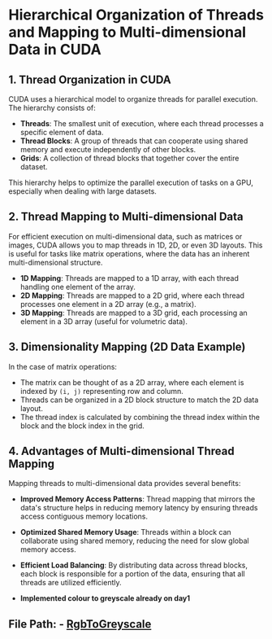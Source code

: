 # Hierarchical Organization of Threads and Mapping to Multi-dimensional Data in CUDA

## 1. Thread Organization in CUDA

CUDA uses a hierarchical model to organize threads for parallel execution. The hierarchy consists of:

- **Threads**: The smallest unit of execution, where each thread processes a specific element of data.
- **Thread Blocks**: A group of threads that can cooperate using shared memory and execute independently of other blocks.
- **Grids**: A collection of thread blocks that together cover the entire dataset.

This hierarchy helps to optimize the parallel execution of tasks on a GPU, especially when dealing with large datasets.

## 2. Thread Mapping to Multi-dimensional Data

For efficient execution on multi-dimensional data, such as matrices or images, CUDA allows you to map threads in 1D, 2D, or even 3D layouts. This is useful for tasks like matrix operations, where the data has an inherent multi-dimensional structure.

- **1D Mapping**: Threads are mapped to a 1D array, with each thread handling one element of the array.
- **2D Mapping**: Threads are mapped to a 2D grid, where each thread processes one element in a 2D array (e.g., a matrix).
- **3D Mapping**: Threads are mapped to a 3D grid, each processing an element in a 3D array (useful for volumetric data).

## 3. Dimensionality Mapping (2D Data Example)

In the case of matrix operations:

- The matrix can be thought of as a 2D array, where each element is indexed by `(i, j)` representing row and column.
- Threads can be organized in a 2D block structure to match the 2D data layout.
- The thread index is calculated by combining the thread index within the block and the block index in the grid.

## 4. Advantages of Multi-dimensional Thread Mapping

Mapping threads to multi-dimensional data provides several benefits:

- **Improved Memory Access Patterns**: Thread mapping that mirrors the data's structure helps in reducing memory latency by ensuring threads access contiguous memory locations.
- **Optimized Shared Memory Usage**: Threads within a block can collaborate using shared memory, reducing the need for slow global memory access.
- **Efficient Load Balancing**: By distributing data across thread blocks, each block is responsible for a portion of the data, ensuring that all threads are utilized efficiently.


- **Implemented colour to greyscale already on day1**
## File Path: - [RgbToGreyscale](../Day1/rgbToGreyscale.cu)



